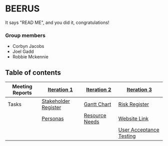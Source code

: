 # BEERUS

It says "READ ME", and you did it, congratulations!

### Group members

 - Corbyn Jacobs
 - Joel Gadd
 - Robbie Mckennie

## Table of contents

|Meeting Reports|[Iteration 1](Iteration%201/Meeting%20Report%20IT1.md)|[Iteration 2](Iteration%202/Meeting%20Report%20IT2.md)             |[Iteration 3](Iteration%203/Meeting%20Report%20IT3.md)                 |
|-----|----------------------------------------------------------------|-------------------------------------------------------------------|-----------------------------------------------------------------------|
|Tasks|[Stakeholder Register](Iteration%201/Stakeholders%20Registry.md)|[Gantt Chart](Iteration%202/Agile%20Gantt%20chart-BeerusGroup.xlsl)|[Risk Register](Iteration%203/Risk%20Register.md)                      |
|     |[Personas](Iteration%201/Personas.md)                           |[Resource Needs](Iteration%202/Resource%20Needs.md)                |[Website Link](https://h0dgep0dge.github.io/BeerusAgile/)              |
|     |                                                                |                                                                   |[User Acceptance Testing](Iteration%203/User%20Acceptance%20Testing.md)|

